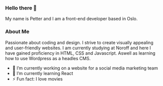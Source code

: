 ### Hello there 👋

My name is Petter and I am a front-end developer based in Oslo.

### About Me

Passionate about coding and design. I strive to create visually appealing and user-friendly websites. I am currently studying at Noroff and here I have gained proficiency in HTML, CSS and Javascript. Aswell as learning how to use Wordpress as a headles CMS.


- 🔭 I’m currently working on a website for a social media marketing team
- 🌱 I’m currently learning React
- ⚡ Fun fact: I love movies 
